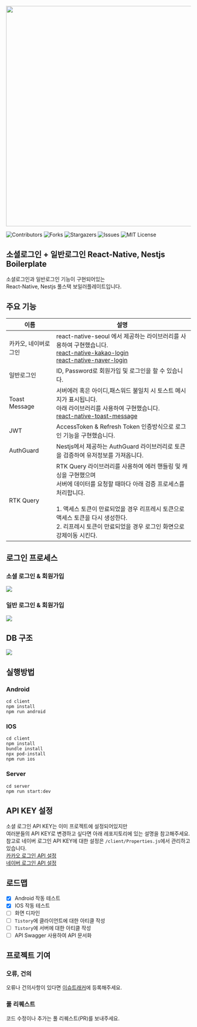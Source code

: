 <p align="center"><img src="https://user-images.githubusercontent.com/36794920/209254022-f8958504-89df-42b0-9ad9-c485dd104b28.png" width="600px"/></p>

![Contributors][contributors-shield]
![Forks][forks-shield]
![Stargazers][stars-shield]
![Issues][issues-shield]
![MIT License][license-shield]

## 소셜로그인 + 일반로그인 React-Native, Nestjs Boilerplate
소셜로그인과 일반로그인 기능이 구현되어있는\
React-Native, Nestjs 풀스택 보일러플레이트입니다.

## 주요 기능

| 이름                      | 설명                                                                                                                                                                                                                                                  |
|-------------------------|-----------------------------------------------------------------------------------------------------------------------------------------------------------------------------------------------------------------------------------------------------|
| 카카오, 네이버로그인             | react-native-seoul 에서 제공하는 라이브러리를 사용하여 구현했습니다.<br/>  [react-native-kakao-login](https://github.com/react-native-seoul/react-native-kakao-login)<br/>[react-native-naver-login](https://github.com/react-native-seoul/react-native-naver-login)<br/> |
| 일반로그인                   | ID, Password로 회원가입 및 로그인을 할 수 있습니다.                                                                                                                                                                                                                 | 
| Toast Message                 | 서버에러 혹은 아이디,패스워드 불일치 시 토스트 메시지가 표시됩니다. <br/>아래 라이브러리를 사용하여 구현했습니다.<br/> [react-native-toast-message](https://github.com/calintamas/react-native-toast-message)                                                                                      |
| JWT                     | AccessToken & Refresh Token 인증방식으로 로그인 기능을 구현했습니다.                                                                                                                                                                                                  |
| AuthGuard               | Nestjs에서 제공하는 AuthGuard 라이브러리로 토큰을 검증하여 유저정보를 가져옵니다.                                                                                                                                                                                                |
| RTK Query               | RTK Query 라이브러리를 사용하여 에러 핸들링 및 캐싱을 구현했으며<br/> 서버에 데이터를 요청할 때마다 아래 검증 프로세스를 처리합니다. <br/><br/>1. 액세스 토큰이 만료되었을 경우 리프레시 토큰으로 액세스 토큰을 다시 생성한다.<br/>2. 리프레시 토큰이 만료되었을 경우 로그인 화면으로 강제이동 시킨다.                |

## 로그인 프로세스
### 소셜 로그인 & 회원가입
<img src="https://user-images.githubusercontent.com/36794920/209276295-8ee91382-563d-4c34-826c-6470e1e6e142.png"/>

### 일반 로그인 & 회원가입
<img src="https://user-images.githubusercontent.com/36794920/209276494-f99f5bdf-5e40-48fd-9632-ef3a1d4bff5c.png"/>

## DB 구조
<img src="https://user-images.githubusercontent.com/36794920/209276600-edcb8269-6308-4afb-8605-379473ac0510.png"/>

## 실행방법
### Android
```
cd client
npm install
npm run android
```

### IOS
```
cd client
npm install
bundle install
npx pod-install
npm run ios
```
### Server
```
cd server
npm run start:dev
```

## API KEY 설정
소셜 로그인 API KEY는 이미 프로젝트에 설정되어있지만\
여러분들의 API KEY로 변경하고 싶다면 아래 레포지토리에 있는 설명을 참고해주세요.  
참고로 네이버 로그인 API KEY에 대한 설정은 `/client/Properties.js`에서 관리하고 있습니다.\
[카카오 로그인 API 설정](https://github.com/react-native-seoul/react-native-kakao-login#post-installation)<br/>
[네이버 로그인 API 설정](https://github.com/react-native-seoul/react-native-naver-login#installation)

## 로드맵
- [x] Android 작동 테스트
- [x] IOS 작동 테스트
- [ ] 화면 디자인
- [ ] `Tistory`에 클라이언트에 대한 아티클 작성
- [ ] `Tistory`에 서버에 대한 아티클 작성
- [ ] API Swagger 사용하여 API 문서화

## 프로젝트 기여
### 오류, 건의
오류나 건의사항이 있다면 [이슈트래커](https://github.com/EPguy/social-login-fullstack-boilerplate/issues)에 등록해주세요.
### 풀 리퀘스트
코드 수정이나 추가는 풀 리퀘스트(PR)를 보내주세요.

[contributors-shield]: https://img.shields.io/github/contributors/EPguy/social-login-fullstack-boilerplate.svg?style=for-the-badge
[forks-shield]: https://img.shields.io/github/forks/EPguy/social-login-fullstack-boilerplate.svg?style=for-the-badge
[stars-shield]: https://img.shields.io/github/stars/EPguy/social-login-fullstack-boilerplate.svg?style=for-the-badge
[issues-shield]: https://img.shields.io/github/issues/EPguy/social-login-fullstack-boilerplate.svg?style=for-the-badge
[license-shield]: https://img.shields.io/github/license/EPguy/social-login-fullstack-boilerplate.svg?style=for-the-badge
